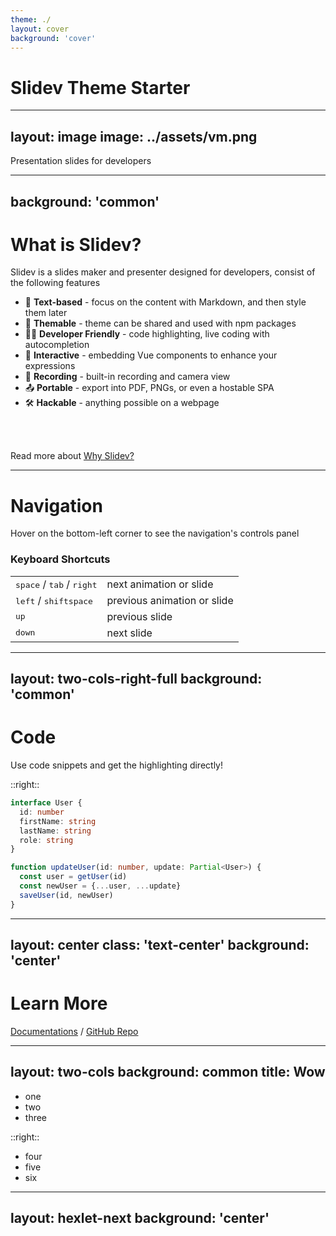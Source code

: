```yaml
---
theme: ./
layout: cover
background: 'cover'
---
```


# Slidev Theme Starter


---
layout: image
image: ../assets/vm.png
---

Presentation slides for developers

---
background: 'common'
---

# What is Slidev?

Slidev is a slides maker and presenter designed for developers, consist of the following features

- 📝 **Text-based** - focus on the content with Markdown, and then style them later
- 🎨 **Themable** - theme can be shared and used with npm packages
- 🧑‍💻 **Developer Friendly** - code highlighting, live coding with autocompletion
- 🤹 **Interactive** - embedding Vue components to enhance your expressions
- 🎥 **Recording** - built-in recording and camera view
- 📤 **Portable** - export into PDF, PNGs, or even a hostable SPA
- 🛠 **Hackable** - anything possible on a webpage

<br>
<br>

Read more about [Why Slidev?](https://sli.dev/guide/why)


---

# Navigation

Hover on the bottom-left corner to see the navigation's controls panel

### Keyboard Shortcuts

|     |     |
| --- | --- |
| <kbd>space</kbd> / <kbd>tab</kbd> / <kbd>right</kbd> | next animation or slide |
| <kbd>left</kbd>  / <kbd>shift</kbd><kbd>space</kbd> | previous animation or slide |
| <kbd>up</kbd> | previous slide |
| <kbd>down</kbd> | next slide |

---
layout: two-cols-right-full
background: 'common'
---

# Code

Use code snippets and get the highlighting directly!

::right::

```ts
interface User {
  id: number
  firstName: string
  lastName: string
  role: string
}

function updateUser(id: number, update: Partial<User>) {
  const user = getUser(id)
  const newUser = {...user, ...update}  
  saveUser(id, newUser)
}
```

---
layout: center
class: 'text-center'
background: 'center'
---

# Learn More

[Documentations](https://sli.dev) / [GitHub Repo](https://github.com/slidevjs/slidev)

---
layout: two-cols
background: common
title: Wow
---

- one
- two
- three

::right::

- four
- five
- six

---
layout: hexlet-next
background: 'center'
---
